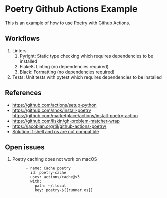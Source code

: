 # Poetry Github Actions Example

This is an example of how to use [Poetry](https://python-poetry.org/) with Github Actions.

## Workflows

1. Linters
    1. Pyright: Static type checking which requires dependencies to be installed
    2. Flake8: Linting (no dependencies required)
    3. Black: Formatting (no dependencies required)
2. Tests: Unit tests with pytest which requires dependencies to be installed

## References

- https://github.com/actions/setup-python
- https://github.com/snok/install-poetry https://github.com/marketplace/actions/install-poetry-action
- https://github.com/liskin/gh-problem-matcher-wrap
- https://jacobian.org/til/github-actions-poetry/
- [Solution if shell and os are not compatible](https://github.com/orgs/community/discussions/27143)

## Open issues

1. Poetry caching does not work on macOS
    ```
          - name: Cache poetry
            id: poetry-cache
            uses: actions/cache@v3
            with:
              path: ~/.local
              key: poetry-${{runner.os}}
    ```
